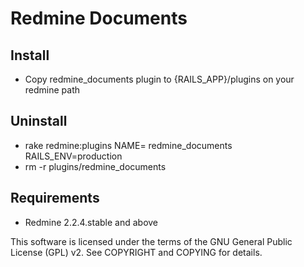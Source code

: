 Redmine Documents
=======

Install
-------

* Copy redmine_documents plugin to {RAILS_APP}/plugins on your redmine path

Uninstall
-------

* rake redmine:plugins NAME= redmine_documents RAILS_ENV=production
* rm -r plugins/redmine_documents

Requirements
-------

* Redmine 2.2.4.stable and above

This software is licensed under the terms of the GNU General Public License (GPL) v2. See COPYRIGHT and COPYING for details.
